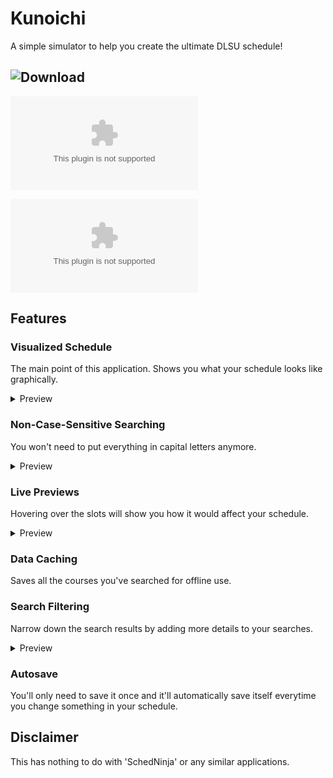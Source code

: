 # Kunoichi
A simple simulator to help you create the ultimate DLSU schedule!
## ![Download](https://github.com/Llyme/Kunoichi/releases/latest)
![32 bit](https://github.com/Llyme/Kunoichi/releases/download/v1.2-pre/Kunoichi.v1.2-pre.x86.zip)

![64 bit](https://github.com/Llyme/Kunoichi/releases/download/v1.2-pre/Kunoichi.v1.2-pre.x64.zip)

## Features

### Visualized Schedule
The main point of this application. Shows you what your schedule looks like graphically.
<details>
  <summary>Preview</summary>

  No previews yet. Sorry!
</details>

### Non-Case-Sensitive Searching
You won't need to put everything in capital letters anymore.
<details>
  <summary>Preview</summary>

  ![](https://raw.githubusercontent.com/Llyme/Kunoichi/master/preview/search.gif)
</details>

### Live Previews
Hovering over the slots will show you how it would affect your schedule.
<details>
  <summary>Preview</summary>

  ![](https://raw.githubusercontent.com/Llyme/Kunoichi/master/preview/enroll.gif)
</details>

### Data Caching
Saves all the courses you've searched for offline use.

### Search Filtering
Narrow down the search results by adding more details to your searches.
<details>
  <summary>Preview</summary>

  No previews yet. Sorry!
</details>

### Autosave
You'll only need to save it once and it'll automatically save itself everytime you change something in your schedule.

## Disclaimer
This has nothing to do with 'SchedNinja' or any similar applications.
